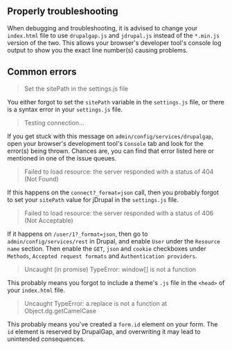 ## Properly troubleshooting

When debugging and troubleshooting, it is advised to change your `index.html` file to use `drupalgap.js` and `jdrupal.js` instead of the `*.min.js` version of the two. This allows your browser's developer tool's console log output to show you the exact line number(s) causing problems.

## Common errors

> Set the sitePath in the settings.js file

You either forgot to set the `sitePath` variable in the `settings.js` file, or there is a syntax error in your `settings.js` file.

> Testing connection...

If you get stuck with this message on `admin/config/services/drupalgap`, open your browser's development tool's `Console` tab and look for the error(s) being thrown. Chances are, you can find that error listed here or mentioned in one of the issue queues.

> Failed to load resource: the server responded with a status of 404 (Not Found)

If this happens on the `connect?_format=json` call, then you probably forgot to set your `sitePath` value for jDrupal in the `settings.js` file.

> Failed to load resource: the server responded with a status of 406 (Not Acceptable)

If it happens on `/user/1?_format=json`, then go to `admin/config/services/rest` in Drupal, and enable `User` under the `Resource name` section. Then enable the `GET`, `json` and `cookie` checkboxes under `Methods`, `Accepted request formats` and `Authentication providers`.

> Uncaught (in promise) TypeError: window[] is not a function

This probably means you forgot to include a theme's `.js` file in the `<head>` of your `index.html` file.

> Uncaught TypeError: a.replace is not a function at Object.dg.getCamelCase

This probably means you've created a `form.id` element on your form. The `id` element is reserved by DrupalGap, and overwriting it may lead to unintended consequences.

